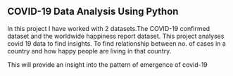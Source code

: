 ## COVID-19 Data Analysis Using Python

In this project I have worked with 2 datasets.The COVID-19 confirmed dataset and the worldwide happiness report dataset.
This project analyses covid 19 data to find insights. To find relationship between no. of cases in a country and how happy people are living in that country.

This will provide an insight into the pattern of emergence of covid-19
